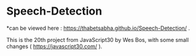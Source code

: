 # Speech-Detection

*can be viewed here : https://thabetsabha.github.io/Speech-Detection/ .

This is the 20th project from JavaScript30 by Wes Bos, with some small changes ( https://javascript30.com/ ).
